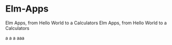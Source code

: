 # Elm-Apps
Elm Apps, from Hello World to a Calculators
Elm Apps, from Hello World to a Calculators


a
a
a
aaa
